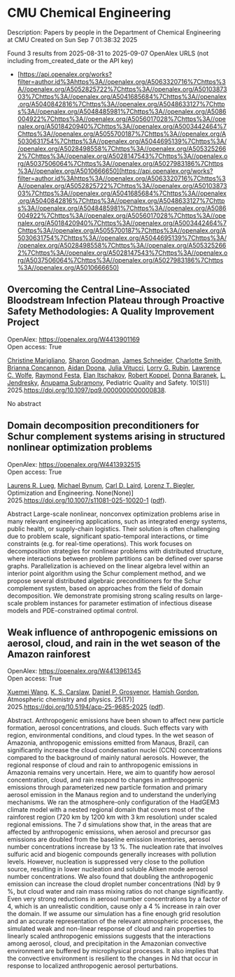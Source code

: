 # CMU Chemical Engineering
Description: Papers by people in the Department of Chemical Engineering at CMU
Created on Sun Sep  7 01:38:32 2025

Found 3 results from 2025-08-31 to 2025-09-07
OpenAlex URLS (not including from_created_date or the API key)
- [https://api.openalex.org/works?filter=author.id%3Ahttps%3A//openalex.org/A5063320716%7Chttps%3A//openalex.org/A5052825722%7Chttps%3A//openalex.org/A5010387303%7Chttps%3A//openalex.org/A5041685684%7Chttps%3A//openalex.org/A5040842816%7Chttps%3A//openalex.org/A5048633127%7Chttps%3A//openalex.org/A5048485981%7Chttps%3A//openalex.org/A5086004922%7Chttps%3A//openalex.org/A5056017028%7Chttps%3A//openalex.org/A5018420940%7Chttps%3A//openalex.org/A5003442464%7Chttps%3A//openalex.org/A5055700187%7Chttps%3A//openalex.org/A5030631754%7Chttps%3A//openalex.org/A5044695139%7Chttps%3A//openalex.org/A5028498558%7Chttps%3A//openalex.org/A5053252662%7Chttps%3A//openalex.org/A5028147543%7Chttps%3A//openalex.org/A5037506064%7Chttps%3A//openalex.org/A5027983186%7Chttps%3A//openalex.org/A5010666650](https://api.openalex.org/works?filter=author.id%3Ahttps%3A//openalex.org/A5063320716%7Chttps%3A//openalex.org/A5052825722%7Chttps%3A//openalex.org/A5010387303%7Chttps%3A//openalex.org/A5041685684%7Chttps%3A//openalex.org/A5040842816%7Chttps%3A//openalex.org/A5048633127%7Chttps%3A//openalex.org/A5048485981%7Chttps%3A//openalex.org/A5086004922%7Chttps%3A//openalex.org/A5056017028%7Chttps%3A//openalex.org/A5018420940%7Chttps%3A//openalex.org/A5003442464%7Chttps%3A//openalex.org/A5055700187%7Chttps%3A//openalex.org/A5030631754%7Chttps%3A//openalex.org/A5044695139%7Chttps%3A//openalex.org/A5028498558%7Chttps%3A//openalex.org/A5053252662%7Chttps%3A//openalex.org/A5028147543%7Chttps%3A//openalex.org/A5037506064%7Chttps%3A//openalex.org/A5027983186%7Chttps%3A//openalex.org/A5010666650)

## Overcoming the Central Line–Associated Bloodstream Infection Plateau through Proactive Safety Methodologies: A Quality Improvement Project   

OpenAlex: https://openalex.org/W4413901169    
Open access: True
    
[Christine Marigliano](https://openalex.org/A5119508507), [Sharon Goodman](https://openalex.org/A5030843600), [James Schneider](https://openalex.org/A5028147543), [Charlotte Smith](https://openalex.org/A5082948573), [Brianna Concannon](https://openalex.org/A5119508510), [Aidan Doona](https://openalex.org/A5119508511), [Julia Vitucci](https://openalex.org/A5119508512), [Lorry G. Rubin](https://openalex.org/A5063606897), [Lawrence C. Wolfe](https://openalex.org/A5029945563), [Raymond Festa](https://openalex.org/A5119508508), [Elan Itschakov](https://openalex.org/A5119508509), [Robert Koppel](https://openalex.org/A5059236287), [Donna Baranek](https://openalex.org/A5026010345), [L. Jendresky](https://openalex.org/A5010026773), [Anupama Subramony](https://openalex.org/A5047409928), Pediatric Quality and Safety. 10(S1)] 2025.https://doi.org/10.1097/pq9.0000000000000838.
    
No abstract    

    

## Domain decomposition preconditioners for Schur complement systems arising in structured nonlinear optimization problems   

OpenAlex: https://openalex.org/W4413932515    
Open access: True
    
[Laurens R. Lueg](https://openalex.org/A5017863327), [Michael Bynum](https://openalex.org/A5031357535), [Carl D. Laird](https://openalex.org/A5109041235), [Lorenz T. Biegler](https://openalex.org/A5052825722), Optimization and Engineering. None(None)] 2025.https://doi.org/10.1007/s11081-025-10020-1 ([pdf](https://link.springer.com/content/pdf/10.1007/s11081-025-10020-1.pdf)).
    
Abstract Large-scale nonlinear, nonconvex optimization problems arise in many relevant engineering applications, such as integrated energy systems, public health, or supply-chain logistics. Their solution is often challenging due to problem scale, significant spatio-temporal interactions, or time constraints (e.g. for real-time operations). This work focuses on decomposition strategies for nonlinear problems with distributed structure, where interactions between problem partitions can be defined over sparse graphs. Parallelization is achieved on the linear algebra level within an interior point algorithm using the Schur complement method, and we propose several distributed algebraic preconditioners for the Schur complement system, based on approaches from the field of domain decomposition. We demonstrate promising strong scaling results on large-scale problem instances for parameter estimation of infectious disease models and PDE-constrained optimal control.    

    

## Weak influence of anthropogenic emissions on aerosol, cloud, and rain in the wet season of the Amazon rainforest   

OpenAlex: https://openalex.org/W4413961345    
Open access: True
    
[Xuemei Wang](https://openalex.org/A5100390606), [K. S. Carslaw](https://openalex.org/A5061310552), [Daniel P. Grosvenor](https://openalex.org/A5028113214), [Hamish Gordon](https://openalex.org/A5086004922), Atmospheric chemistry and physics. 25(17)] 2025.https://doi.org/10.5194/acp-25-9685-2025 ([pdf](https://acp.copernicus.org/articles/25/9685/2025/acp-25-9685-2025.pdf)).
    
Abstract. Anthropogenic emissions have been shown to affect new particle formation, aerosol concentrations, and clouds. Such effects vary with region, environmental conditions, and cloud types. In the wet season of Amazonia, anthropogenic emissions emitted from Manaus, Brazil, can significantly increase the cloud condensation nuclei (CCN) concentrations compared to the background of mainly natural aerosols. However, the regional response of cloud and rain to anthropogenic emissions in Amazonia remains very uncertain. Here, we aim to quantify how aerosol concentration, cloud, and rain respond to changes in anthropogenic emissions through parameterized new particle formation and primary aerosol emission in the Manaus region and to understand the underlying mechanisms. We ran the atmosphere-only configuration of the HadGEM3 climate model with a nested regional domain that covers most of the rainforest region (720 km by 1200 km with 3 km resolution) under scaled regional emissions. The 7 d simulations show that, in the areas that are affected by anthropogenic emissions, when aerosol and precursor gas emissions are doubled from the baseline emission inventories, aerosol number concentrations increase by 13 %. The nucleation rate that involves sulfuric acid and biogenic compounds generally increases with pollution levels. However, nucleation is suppressed very close to the pollution source, resulting in lower nucleation and soluble Aitken mode aerosol number concentrations. We also found that doubling the anthropogenic emission can increase the cloud droplet number concentrations (Nd) by 9 %, but cloud water and rain mass mixing ratios do not change significantly. Even very strong reductions in aerosol number concentrations by a factor of 4, which is an unrealistic condition, cause only a 4 % increase in rain over the domain. If we assume our simulation has a fine enough grid resolution and an accurate representation of the relevant atmospheric processes, the simulated weak and non-linear response of cloud and rain properties to linearly scaled anthropogenic emissions suggests that the interactions among aerosol, cloud, and precipitation in the Amazonian convective environment are buffered by microphysical processes. It also implies that the convective environment is resilient to the changes in Nd that occur in response to localized anthropogenic aerosol perturbations.    

    
